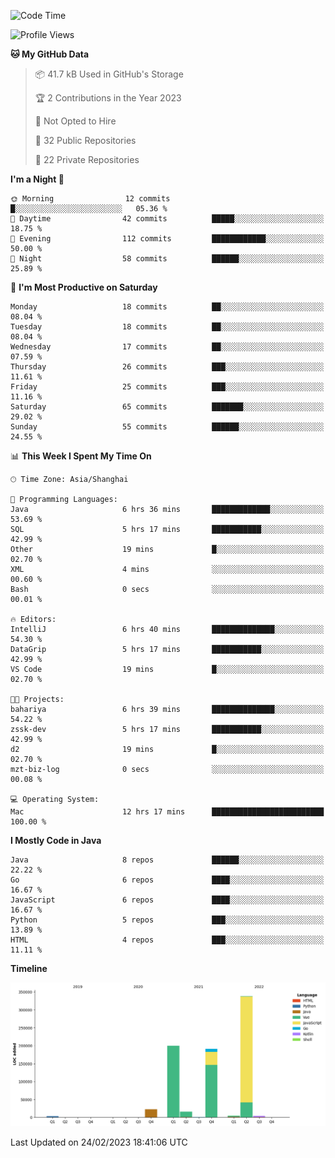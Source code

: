 <!--START_SECTION:waka-->
![Code Time](http://img.shields.io/badge/Code%20Time-1%2C607%20hrs%2010%20mins-blue)

![Profile Views](http://img.shields.io/badge/Profile%20Views-0-blue)

**🐱 My GitHub Data** 

> 📦 41.7 kB Used in GitHub's Storage 
 > 
> 🏆 2 Contributions in the Year 2023
 > 
> 🚫 Not Opted to Hire
 > 
> 📜 32 Public Repositories 
 > 
> 🔑 22 Private Repositories 
 > 
**I'm a Night 🦉** 

```text
🌞 Morning                12 commits          █░░░░░░░░░░░░░░░░░░░░░░░░   05.36 % 
🌆 Daytime                42 commits          █████░░░░░░░░░░░░░░░░░░░░   18.75 % 
🌃 Evening                112 commits         ████████████░░░░░░░░░░░░░   50.00 % 
🌙 Night                  58 commits          ██████░░░░░░░░░░░░░░░░░░░   25.89 % 
```
📅 **I'm Most Productive on Saturday** 

```text
Monday                   18 commits          ██░░░░░░░░░░░░░░░░░░░░░░░   08.04 % 
Tuesday                  18 commits          ██░░░░░░░░░░░░░░░░░░░░░░░   08.04 % 
Wednesday                17 commits          ██░░░░░░░░░░░░░░░░░░░░░░░   07.59 % 
Thursday                 26 commits          ███░░░░░░░░░░░░░░░░░░░░░░   11.61 % 
Friday                   25 commits          ███░░░░░░░░░░░░░░░░░░░░░░   11.16 % 
Saturday                 65 commits          ███████░░░░░░░░░░░░░░░░░░   29.02 % 
Sunday                   55 commits          ██████░░░░░░░░░░░░░░░░░░░   24.55 % 
```


📊 **This Week I Spent My Time On** 

```text
🕑︎ Time Zone: Asia/Shanghai

💬 Programming Languages: 
Java                     6 hrs 36 mins       █████████████░░░░░░░░░░░░   53.69 % 
SQL                      5 hrs 17 mins       ███████████░░░░░░░░░░░░░░   42.99 % 
Other                    19 mins             █░░░░░░░░░░░░░░░░░░░░░░░░   02.70 % 
XML                      4 mins              ░░░░░░░░░░░░░░░░░░░░░░░░░   00.60 % 
Bash                     0 secs              ░░░░░░░░░░░░░░░░░░░░░░░░░   00.01 % 

🔥 Editors: 
IntelliJ                 6 hrs 40 mins       ██████████████░░░░░░░░░░░   54.30 % 
DataGrip                 5 hrs 17 mins       ███████████░░░░░░░░░░░░░░   42.99 % 
VS Code                  19 mins             █░░░░░░░░░░░░░░░░░░░░░░░░   02.70 % 

🐱‍💻 Projects: 
bahariya                 6 hrs 39 mins       ██████████████░░░░░░░░░░░   54.22 % 
zssk-dev                 5 hrs 17 mins       ███████████░░░░░░░░░░░░░░   42.99 % 
d2                       19 mins             █░░░░░░░░░░░░░░░░░░░░░░░░   02.70 % 
mzt-biz-log              0 secs              ░░░░░░░░░░░░░░░░░░░░░░░░░   00.08 % 

💻 Operating System: 
Mac                      12 hrs 17 mins      █████████████████████████   100.00 % 
```

**I Mostly Code in Java** 

```text
Java                     8 repos             ██████░░░░░░░░░░░░░░░░░░░   22.22 % 
Go                       6 repos             ████░░░░░░░░░░░░░░░░░░░░░   16.67 % 
JavaScript               6 repos             ████░░░░░░░░░░░░░░░░░░░░░   16.67 % 
Python                   5 repos             ███░░░░░░░░░░░░░░░░░░░░░░   13.89 % 
HTML                     4 repos             ███░░░░░░░░░░░░░░░░░░░░░░   11.11 % 
```



**Timeline**

![Lines of Code chart](https://raw.githubusercontent.com/youtiaoguagua/youtiaoguagua/master/assets/bar_graph.png)


 Last Updated on 24/02/2023 18:41:06 UTC
<!--END_SECTION:waka-->